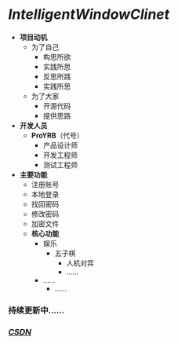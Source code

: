 # ***IntelligentWindowClinet***
* **项目动机**
  * 为了自己
    * 构思所欲
    * 实践所思
    * 反思所践
    * 实践所思
  * 为了大家
    * 开源代码
    * 提供思路
* **开发人员**
  * **ProYRB**（代号）
    * 产品设计师
    * 开发工程师
    * 测试工程师
* **主要功能**
  * 注册账号
  * 本地登录
  * 找回密码
  * 修改密码
  * 加密文件
  * __**核心功能**__
    * 娱乐
      * 五子棋
        * 人机对弈
        * ……
    * ……
      * ……
### 持续更新中……
### [***CSDN***](https://blog.csdn.net/ProYRB)

